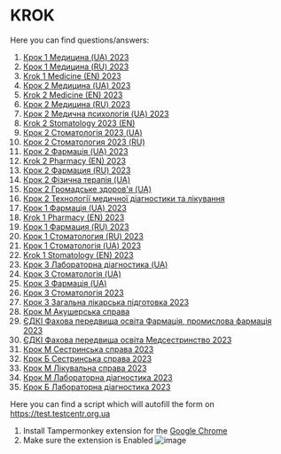 # KROK

Here you can find questions/answers:

1) [Крок 1 Медицина (UA) 2023](https://raw.githubusercontent.com/kpobb1989/KROK/master/2023/4.json)
2) [Крок 1 Медицина (RU) 2023](https://raw.githubusercontent.com/kpobb1989/KROK/master/2023/6.json)
3) [Krok 1 Medicine (EN) 2023](https://raw.githubusercontent.com/kpobb1989/KROK/master/2023/7.json)
4) [Крок 2 Медицина (UA) 2023](https://raw.githubusercontent.com/kpobb1989/KROK/master/2023/8.json)
5) [Krok 2 Medicine (EN) 2023](https://raw.githubusercontent.com/kpobb1989/KROK/master/2023/9.json)
6) [Крок 2 Медицина (RU) 2023](https://raw.githubusercontent.com/kpobb1989/KROK/master/2023/10.json)
7) [Крок 2 Медична психологія (UA) 2023](https://raw.githubusercontent.com/kpobb1989/KROK/master/2023/12.json)
8) [Krok 2 Stomatology 2023 (EN)](https://raw.githubusercontent.com/kpobb1989/KROK/master/2023/13.json)
9) [Крок 2 Стоматологія 2023 (UA)](https://raw.githubusercontent.com/kpobb1989/KROK/master/2023/14.json)
10) [Крок 2 Стоматология 2023 (RU)](https://raw.githubusercontent.com/kpobb1989/KROK/master/2023/16.json)
11) [Крок 2 Фармація (UA) 2023](https://raw.githubusercontent.com/kpobb1989/KROK/master/2023/17.json)
12) [Krok 2 Pharmacy (EN) 2023](https://raw.githubusercontent.com/kpobb1989/KROK/master/2023/18.json)
13) [Крок 2 Фармация (RU) 2023](https://raw.githubusercontent.com/kpobb1989/KROK/master/2023/20.json)
14) [Крок 2 Фізична терапія (UA)](https://raw.githubusercontent.com/kpobb1989/KROK/master/2023/21.json)
15) [Крок 2 Громадське здоров'я (UA)](https://raw.githubusercontent.com/kpobb1989/KROK/master/2023/22.json)
16) [Крок 2 Технології медичної діагностики та лікування](https://raw.githubusercontent.com/kpobb1989/KROK/master/2023/23.json)
17) [Крок 1 Фармація (UA) 2023](https://raw.githubusercontent.com/kpobb1989/KROK/master/2023/24.json)
18) [Krok 1 Pharmacy (EN) 2023](https://raw.githubusercontent.com/kpobb1989/KROK/master/2023/25.json)
19) [Крок 1 Фармация (RU) 2023](https://raw.githubusercontent.com/kpobb1989/KROK/master/2023/27.json)
20) [Крок 1 Стоматология (RU) 2023](https://raw.githubusercontent.com/kpobb1989/KROK/master/2023/30.json)
21) [Крок 1 Стоматологія (UA) 2023](https://raw.githubusercontent.com/kpobb1989/KROK/master/2023/32.json)
22) [Krok 1 Stomatology (EN) 2023](https://raw.githubusercontent.com/kpobb1989/KROK/master/2023/33.json)
23) [Крок 3 Лабораторна діагностика (UA)](https://raw.githubusercontent.com/kpobb1989/KROK/master/2023/34.json)
24) [Крок 3 Стоматологія (UA)](https://raw.githubusercontent.com/kpobb1989/KROK/master/2023/35.json)
25) [Крок 3 Фармація (UA)](https://raw.githubusercontent.com/kpobb1989/KROK/master/2023/36.json)
26) [Крок 3 Стоматологія 2023](https://raw.githubusercontent.com/kpobb1989/KROK/master/2023/37.json)
27) [Крок 3 Загальна лікарська підготовка 2023](https://raw.githubusercontent.com/kpobb1989/KROK/master/2023/38.json)
28) [Крок М Акушерська справа](https://raw.githubusercontent.com/kpobb1989/KROK/master/2023/39.json)
29) [ЄДКІ Фахова передвища освіта Фармація, промислова фармація 2023](https://raw.githubusercontent.com/kpobb1989/KROK/master/2023/49.json)
30) [ЄДКІ Фахова передвища освіта Медсестринство 2023](https://raw.githubusercontent.com/kpobb1989/KROK/master/2023/50.json)
31) [Крок М Сестринська справа 2023](https://raw.githubusercontent.com/kpobb1989/KROK/master/2023/53.json)
32) [Крок Б Сестринська справа 2023](https://raw.githubusercontent.com/kpobb1989/KROK/master/2023/54.json)
33) [Крок М Лікувальна справа 2023](https://raw.githubusercontent.com/kpobb1989/KROK/master/2023/55.json)
34) [Крок М Лабораторна діагностика 2023](https://raw.githubusercontent.com/kpobb1989/KROK/master/2023/56.json)
35) [Крок Б Лабораторна діагностика 2023](https://raw.githubusercontent.com/kpobb1989/KROK/master/2023/57.json)

Here you can find a script which will autofill the form on https://test.testcentr.org.ua
1. Install Tampermonkey extension for the [Google Chrome](https://chrome.google.com/webstore/detail/tampermonkey/dhdgffkkebhmkfjojejmpbldmpobfkfo)
2. Make sure the extension is Enabled
   ![image](https://github.com/kpobb1989/KROK/assets/37598255/7f39a49e-03ce-47b5-a2d7-45c039daa9cb)
 
